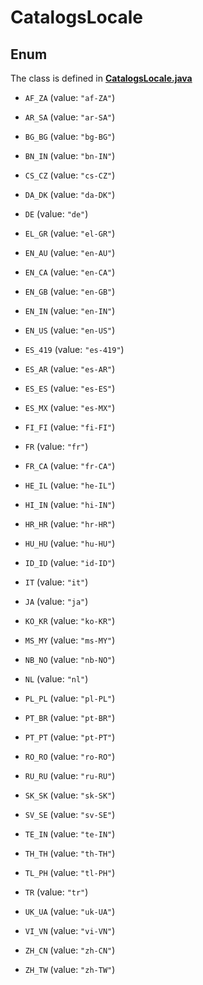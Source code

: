 

# CatalogsLocale

## Enum

The class is defined in **[CatalogsLocale.java](../../src/main/java/org/openapitools/model/CatalogsLocale.java)**


* `AF_ZA` (value: `"af-ZA"`)

* `AR_SA` (value: `"ar-SA"`)

* `BG_BG` (value: `"bg-BG"`)

* `BN_IN` (value: `"bn-IN"`)

* `CS_CZ` (value: `"cs-CZ"`)

* `DA_DK` (value: `"da-DK"`)

* `DE` (value: `"de"`)

* `EL_GR` (value: `"el-GR"`)

* `EN_AU` (value: `"en-AU"`)

* `EN_CA` (value: `"en-CA"`)

* `EN_GB` (value: `"en-GB"`)

* `EN_IN` (value: `"en-IN"`)

* `EN_US` (value: `"en-US"`)

* `ES_419` (value: `"es-419"`)

* `ES_AR` (value: `"es-AR"`)

* `ES_ES` (value: `"es-ES"`)

* `ES_MX` (value: `"es-MX"`)

* `FI_FI` (value: `"fi-FI"`)

* `FR` (value: `"fr"`)

* `FR_CA` (value: `"fr-CA"`)

* `HE_IL` (value: `"he-IL"`)

* `HI_IN` (value: `"hi-IN"`)

* `HR_HR` (value: `"hr-HR"`)

* `HU_HU` (value: `"hu-HU"`)

* `ID_ID` (value: `"id-ID"`)

* `IT` (value: `"it"`)

* `JA` (value: `"ja"`)

* `KO_KR` (value: `"ko-KR"`)

* `MS_MY` (value: `"ms-MY"`)

* `NB_NO` (value: `"nb-NO"`)

* `NL` (value: `"nl"`)

* `PL_PL` (value: `"pl-PL"`)

* `PT_BR` (value: `"pt-BR"`)

* `PT_PT` (value: `"pt-PT"`)

* `RO_RO` (value: `"ro-RO"`)

* `RU_RU` (value: `"ru-RU"`)

* `SK_SK` (value: `"sk-SK"`)

* `SV_SE` (value: `"sv-SE"`)

* `TE_IN` (value: `"te-IN"`)

* `TH_TH` (value: `"th-TH"`)

* `TL_PH` (value: `"tl-PH"`)

* `TR` (value: `"tr"`)

* `UK_UA` (value: `"uk-UA"`)

* `VI_VN` (value: `"vi-VN"`)

* `ZH_CN` (value: `"zh-CN"`)

* `ZH_TW` (value: `"zh-TW"`)



